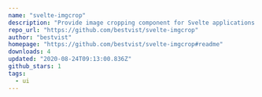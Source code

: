 ```yaml
---
name: "svelte-imgcrop"
description: "Provide image cropping component for Svelte applications."
repo_url: "https://github.com/bestvist/svelte-imgcrop"
author: "bestvist"
homepage: "https://github.com/bestvist/svelte-imgcrop#readme"
downloads: 4
updated: "2020-08-24T09:13:00.836Z"
github_stars: 1
tags: 
  - ui
---
```

